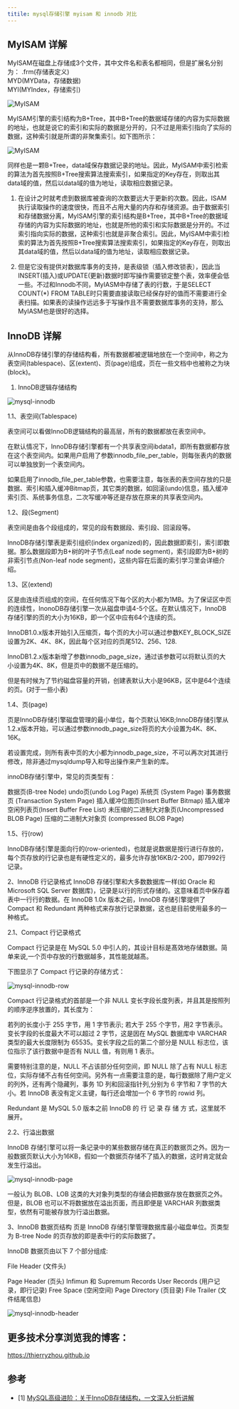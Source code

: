 ```yaml
---
titile: mysql存储引擎 myisam 和 innodb 对比
---
```


## MyISAM 详解

MyISAM在磁盘上存储成3个文件，其中文件名和表名都相同，但是扩展名分别为：
.frm(存储表定义)  
MYD(MYData，存储数据)  
MYI(MYIndex，存储索引)  

![MyISAM](/assets/images/posts/mysql-myisam.png)

MyISAM引擎的索引结构为B+Tree，其中B+Tree的数据域存储的内容为实际数据的地址，也就是说它的索引和实际的数据是分开的，只不过是用索引指向了实际的数据，这种索引就是所谓的非聚集索引。如下图所示：

![MyISAM](/assets/images/posts/mysql-myisam-2.png)

同样也是一颗B+Tree，data域保存数据记录的地址。因此，MyISAM中索引检索的算法为首先按照B+Tree搜索算法搜索索引，如果指定的Key存在，则取出其data域的值，然后以data域的值为地址，读取相应数据记录。

1. 在设计之时就考虑到数据库被查询的次数要远大于更新的次数。因此，ISAM执行读取操作的速度很快，而且不占用大量的内存和存储资源。由于数据索引和存储数据分离，MyISAM引擎的索引结构是B+Tree，其中B+Tree的数据域存储的内容为实际数据的地址，也就是所他的索引和实际数据是分开的。不过索引指向实际的数据，这种索引也就是非聚合索引。因此，MyISAM中索引检索的算法为首先按照B+Tree搜索算法搜索索引，如果指定的Key存在，则取出其data域的值，然后以data域的值为地址，读取相应数据记录。

2. 但是它没有提供对数据库事务的支持，是表级锁（插入修改锁表），因此当INSERT(插入)或UPDATE(更新)数据时即写操作需要锁定整个表，效率便会低一些。不过和Innodb不同，MyIASM中存储了表的行数，于是SELECT COUNT(*) FROM TABLE时只需要直接读取已经保存好的值而不需要进行全表扫描。如果表的读操作远远多于写操作且不需要数据库事务的支持，那么MyIASM也是很好的选择。

## InnoDB 详解
从InnoDB存储引擎的存储结构看，所有数据都被逻辑地放在一个空间中，称之为表空间(tablespace)、区(extent)、页(page)组成，页在一些文档中也被称之为块(block)。

1. InnoDB逻辑存储结构

![mysql-innodb](/assets/images/posts/mysql-innodb.png)

1.1、表空间(Tablespace)

表空间可以看做InnoDB逻辑结构的最高层，所有的数据都放在表空间中。

在默认情况下，InnoDB存储引擎都有一个共享表空间ibdata1，即所有数据都存放在这个表空间内。如果用户启用了参数innodb_file_per_table，则每张表内的数据可以单独放到一个表空间内。

如果启用了innodb_file_per_table参数，也需要注意，每张表的表空间存放的只是数据、索引和插入缓冲Bitmap页，其它类的数据，如回滚(undo)信息，插入缓冲索引页、系统事务信息，二次写缓冲等还是存放在原来的共享表空间内。

1.2、段(Segment)

表空间是由各个段组成的，常见的段有数据段、索引段、回滚段等。

InnoDB存储引擎表是索引组织(index organized)的，因此数据即索引，索引即数据。那么数据段即为B+树的叶子节点(Leaf node segment)，索引段即为B+树的非索引节点(Non-leaf node segment)，这些内容在后面的索引学习里会详细介绍。

1.3、区(extend)

区是由连续页组成的空间，在任何情况下每个区的大小都为1MB。为了保证区中页的连续性，InonoDB存储引擎一次从磁盘申请4-5个区。在默认情况下，InnoDB存储引擎的页的大小为16KB，即一个区中应有64个连续的页。

InnoDB1.0.x版本开始引入压缩页，每个页的大小可以通过参数KEY_BLOCK_SIZE设置为2K、4K、8K，因此每个区对应的页尾512、256、128.

InnoDB1.2.x版本新增了参数innodb_page_size，通过该参数可以将默认页的大小设置为4K、8K，但是页中的数据不是压缩的。

但是有时候为了节约磁盘容量的开销，创建表默认大小是96KB，区中是64个连续的页。(对于一些小表)

1.4、页(page)

页是InnoDB存储引擎磁盘管理的最小单位，每个页默认16KB;InnoDB存储引擎从1.2.x版本开始，可以通过参数innodb_page_size将页的大小设置为4K、8K、16K。

若设置完成，则所有表中页的大小都为innodb_page_size，不可以再次对其进行修改，除非通过mysqldump导入和导出操作来产生新的库。

innoDB存储引擎中，常见的页类型有：

数据页(B-tree Node)
undo页(undo Log Page)
系统页 (System Page)
事务数据页 (Transaction System Page)
插入缓冲位图页(Insert Buffer Bitmap)
插入缓冲空闲列表页(Insert Buffer Free List)
未压缩的二进制大对象页(Uncompressed BLOB Page)
压缩的二进制大对象页 (compressed BLOB Page)

1.5、行(row)

InnoDB存储引擎是面向行的(row-oriented)，也就是说数据是按行进行存放的，每个页存放的行记录也是有硬性定义的，最多允许存放16KB/2-200，即7992行记录。

2、InnoDB 行记录格式
InnoDB 存储引擎和大多数数据库一样(如 Oracle 和 Microsoft SQL Server 数据库)，记录是以行的形式存储的。这意味着页中保存着表中一行行的数据。在 InnoDB 1.0x 版本之前，InnoDB 存储引擎提供了 Compact 和 Redundant 两种格式来存放行记录数据，这也是目前使用最多的一种格式。

2.1、Compact 行记录格式

Compact 行记录是在 MySQL 5.0 中引人的，其设计目标是髙效地存储数据。简单来说,一个页中存放的行数据越多，其性能就越髙。

下图显示了 Compact 行记录的存储方式：

![mysql-innodb-row](/assets/images/posts/mysql-innodb-row.png)

Compact 行记录格式的首部是一个非 NULL 变长字段长度列表，并且其是按照列的顺序逆序放置的，其长度为：

若列的长度小于 255 字节，用 1 字节表示;
若大于 255 个字节，用2 字节表示。
变长字段的长度最大不可以超过 2 字节，这是因在 MySQL 数据库中 VARCHAR 类型的最大长度限制为 65535。变长字段之后的第二个部分是 NULL 标志位，该位指示了该行数据中是否有 NULL 值，有则用 1 表示。

需要特别注意的是，NULL 不占该部分任何空间，即 NULL 除了占有 NULL 标志位，实际存储不占有任何空间。另外有一点需要注意的是，每行数据除了用户定义的列外，还有两个隐藏列，事务 1D 列和回滚指针列,分别为 6 字节和 7 字节的大小。若 InnoDB 表没有定义主键，每行还会增加一个 6 字节的 rowid 列。

Redundant 是 MySQL 5.0 版本之前 InnoDB 的 行 记 录 存 储 方 式，这里就不展开。

2.2、行溢出数据

InnoDB 存储引擎可以将一条记录中的某些数据存储在真正的数据页之外。因为一般数据页默认大小为16KB，假如一个数据页存储不了插入的数据，这时肯定就会发生行溢出。

![mysql-innodb-page](/assets/images/posts/mysql-innodb-page.png)

一般认为 BLOB、LOB 这类的大对象列类型的存储会把数据存放在数据页之外。但是，BLOB 也可以不将数据放在溢出页面，而且即便是 VARCHAR 列数据类型，依然有可能被存放为行溢出数据。

3、InnoDB 数据页结构
页是 InnoDB 存储引擎管理数据库最小磁盘单位。页类型为 B-tree Node 的页存放的即是表中行的实际数据了。

InnoDB 数据页由以下 7 个部分组成:

File Header (文件头)

Page Header (页头)
Infimun 和 Supremum Records
User Records (用户记录，即行记录)
Free Space (空闲空间)
Page Directory (页目录)
File Trailer (文件结尾信息)

![mysql-innodb-header](/assets/images/posts/mysql-innodb-header.png)

## 更多技术分享浏览我的博客：  
https://thierryzhou.github.io

## 参考
- [1] [MySQL高级进阶：关于InnoDB存储结构，一文深入分析讲解](https://www.51cto.com/article/673996.html)